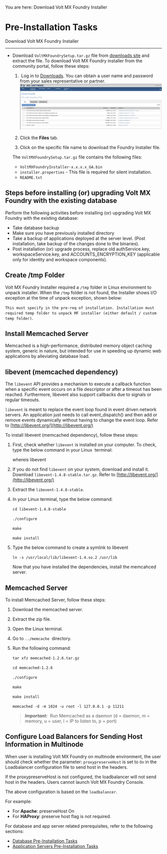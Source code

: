                          

You are here: Download Volt MX Foundry Installer

Pre-Installation Tasks
======================

Download Volt MX Foundry Installer  

------------------------------------

*   Download `VoltMXFoundrySetup.tar.gz` file from [](http://developer.voltmx.com/VoltMXReleases)[downloads site](https://hclsoftware.flexnetoperations.com/flexnet/operationsportal/entitledDownloadFile.action?downloadPkgId=HCL_Volt_Foundry_v9.2.x&orgId=HCL&fromRecentFile=false&fromRecentPkg=true&fromDL=false) and extract the file. To download Volt MX Foundry installer from the community portal, follow these steps:
    1.   Log in to [](http://developer.voltmx.com/VoltMXReleases)[Downloads](https://hclsoftware.flexnetoperations.com/flexnet/operationsportal/entitledDownloadFile.action?downloadPkgId=HCL_Volt_Foundry_v9.2.x&orgId=HCL&fromRecentFile=false&fromRecentPkg=true&fromDL=false). You can obtain a user name and password from your sales representative or partner.
         ![FNO_Foundry_Downloads](Resources/Images/FNO_Foundry_Downloads.png)  

    2.  Click the **Files** tab.

    3.  Click on the specific file name to download the Foundry Installer file. 
    <!-- 3.  Select the specific release version from the **VoltMX Foundry Installer (Consolidated Installer for all features)** drop-down list and then click on the specific release related files you want to download. For example, if you want to download `VoltMX Foundry 9.0.0.0 GA installer`, select the `9.0.0.0 GA` version from the drop-down list, and then click the **Installer\_Linux** link. . -->

    The `VoltMXFoundrySetup.tar.gz` file contains the following files:
        
    *   `VoltMXFoundryInstaller-x.x.x.x_GA.bin`
    *   `installer.properties` - This file is required for silent installation.
    *   `README.txt`

Steps before installing (or) upgrading Volt MX Foundry with the existing database
--------------------------------------------------------------------------------

Perform the following activities before installing (or) upgrading Volt MX Foundry with the existing database:

*   Take database backup
*   Make sure you have previously installed directory
*   Take a backup of applications deployed at the server level. (Post installation, take backup of the changes done to the binaries).
*   Post installation (or) upgrade process, replace old authService.key, workspaceService.key, and ACCOUNTS\_ENCRYPTION\_KEY (applicable only for identity and workspace components).

Create /tmp Folder
------------------

Volt MX  Foundry Installer required a `/tmp` folder in Linux environment to unpack installer. When the `/tmp` folder is not found, the Installer shows I/O exception at the time of unpack exception, shown below:

`This must specify in the pre-req of installation. Installation must required temp folder to unpack MF installer (either default / custom temp folder)`.

Install Memcached Server
------------------------

Memcached is a high-performance, distributed memory object caching system, generic in nature, but intended for use in speeding up dynamic web applications by alleviating database load.

libevent (memcached dependency)
-------------------------------

The `libevent` API provides a mechanism to execute a callback function when a specific event occurs on a file descriptor or after a timeout has been reached. Furthermore, libevent also support callbacks due to signals or regular timeouts.

`libevent` is meant to replace the event loop found in event driven network servers. An application just needs to call event\_dispatch() and then add or remove events dynamically without having to change the event loop. Refer to [http://libevent.org/](http://libevent.org/)

To install libevent (memcached dependency), follow these steps:

1.  First, check whether `libevent` is installed on your computer. To check, type the below command in your Linux  terminal:
    
    whereis libevent  
    
2.  If you do not find `libevent` on your system, download and install it. Download `libevent-1.4.8-stable.tar.gz`. Refer to [http://libevent.org/](http://libevent.org/)

1.  Extract the `libevent-1.4.8-stable`.
2.  In your Linux terminal, type the below command:
    
    `cd libevent-1.4.8-stable`  
      
    `./configure`  
      
    `make`  
      
    `make install`
    

1.  Type the below command to create a symlink to libevent
    
    `ln -s /usr/local/lib/libevent-1.4.so.2 /usr/lib`
    
    Now that you have installed the dependencies, install the memcahced server.
    

Memcached Server
----------------

To install Memcached Server, follow these steps:

1.  Download the memcached server.
2.  Extract the zip file.
3.  Open the Linux terminal.
4.  Go to `../memcache`  directory.
5.  Run the following command:
    
    `tar xfz memcached-1.2.6.tar.gz`  
      
    `cd memcached-1.2.6`  
      
    `./configure`  
      
    `make`  
      
    `make install`  
      
    `memcached -d -m 1024 -u root -l 127.0.0.1 -p 11211`
    
    > **_Important:_**  Run Memcached as a daemon (d = daemon, m = memory, u = user, l = IP to listen to, p = port)
    

Configure Load Balancers for Sending Host Information in Multinode
------------------------------------------------------------------

When user is installing Volt MX Foundry on multinode environment, the user should check whether the parameter: `proxypreserveHost` is set to `On` in the Loadbalancer configuration file to send host in the headers.

If the proxypreserveHost is not configured, the loadbalancer will not send host in the headers. Users cannot launch Volt MX Foundry Console.

The above configuration is based on the `loadbalancer`.

For example:

*   For **Apache**: preserveHost On
*   For **HAProxy**: preserve host flag is not required.


For database and app server related prerequisites, refer to the following sections:

*   [Database Pre-Installation Tasks](DB_Pre-installation_Tasks.md)
*   [Application Servers Pre-Installation Tasks](Appser_Pre-installation_Tasks.md)

